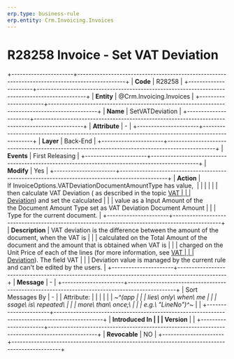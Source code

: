 ```yaml
---
erp.type: business-rule
erp.entity: Crm.Invoicing.Invoices
---
```


# R28258 Invoice - Set VAT Deviation
+----------------------+-----------------------------------------------------------------------------------------------+
| **Code**             | R28258                                                                                        |
+----------------------+-----------------------------------------------------------------------------------------------+
| **Entity**           | @Crm.Invoicing.Invoices                                                                                       |
+----------------------+-----------------------------------------------------------------------------------------------+
| **Name**             | SetVATDeviation                                                                               |
+----------------------+-----------------------------------------------------------------------------------------------+
| **Attribute**        | \-                                                                                            |
+----------------------+-----------------------------------------------------------------------------------------------+
| **Layer**            | Back-End                                                                                      |
+----------------------+-----------------------------------------------------------------------------------------------+
| **Events**           | First Releasing                                                                               |
+----------------------+-----------------------------------------------------------------------------------------------+
| **Modify**           | Yes                                                                                           |
+----------------------+-----------------------------------------------------------------------------------------------+
| **Action**           | If InvoiceOptions.VATDeviationDocumentAmountType has value,                                   |
|                      |                                                                                               |
|                      | then calculate VAT Deviation ( as described in the topic [VAT                                 |
|                      | Deviation](https://confluence.erp.net/display/techdoc/VAT+Deviation)) and set the calculated  |
|                      | value as a Input Amount of the the Document Amount Type set as VAT Deviation Document Amount  |
|                      | Type for the current document.                                                                |
+----------------------+-----------------------------------------------------------------------------------------------+
| **Description**      | VAT deviation is the difference between the amount of the document, when the VAT is           |
|                      | calculated on the Total Amount of the document and the amount that is obtained when VAT is    |
|                      | charged on the Unit Price of each of the lines (for more information, see [VAT                |
|                      | Deviation](https://confluence.erp.net/display/techdoc/VAT+Deviation)). The field VAT          |
|                      | Deviation value is managed by the current rule and can\'t be edited by the users.             |
+----------------------+-----------------------------------------------------------------------------------------------+
| **Message**          | \-                                                                                            |
+----------------------+-----------------------------------------------------------------------------------------------+
| Sort Messages By     | \-                                                                                            |
| Attribute:           |                                                                                               |
|                      |                                                                                               |
| *~^(app              |                                                                                               |
| lies\ only\ when\ me |                                                                                               |
| ssage\ is\ repeated\ |                                                                                               |
|  more\ than\ once;\  |                                                                                               |
| e.g.\ \"LineNo\")^~* |                                                                                               |
+----------------------+-----------------------------------------------------------------------------------------------+
| **Introduced In      |                                                                                               |
| Version**            |                                                                                               |
+----------------------+-----------------------------------------------------------------------------------------------+
| **Revocable**        | NO                                                                                            |
+----------------------+-----------------------------------------------------------------------------------------------+

  

  

  
